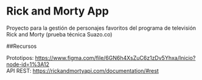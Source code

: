 # Rick and Morty App

Proyecto para la gestión de personajes favoritos del programa de televisión Rick and Morty (prueba técnica Suazo.co)

##Recursos

Prototipos: https://www.figma.com/file/6GN6h4XsZuC6z1zDv5Yhxa/Inicio?node-id=1%3A12  
API REST: https://rickandmortyapi.com/documentation/#rest
